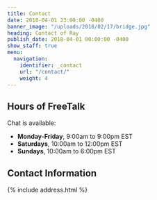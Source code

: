 ```yaml
---
title: Contact
date: 2018-04-01 23:00:00 -0400
banner_image: "/uploads/2018/02/17/bridge.jpg"
heading: Contact of Ray
publish_date: 2018-04-01 00:00:00 -0400
show_staff: true
menu:
  navigation:
    identifier: _contact
    url: "/contact/"
    weight: 4
---
```

## Hours of FreeTalk

Chat is available:

* **Monday-Friday**, 9:00am to 9:00pm EST
* **Saturdays**, 10:00am to 12:00pm EST
* **Sundays**, 10:00am to 6:00pm EST

## Contact Information

{% include address.html %}